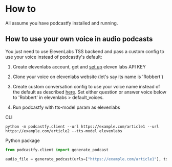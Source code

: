 # How to

All assume you have podcastfy installed and running.

## How to use your own voice in audio podcasts

You just need to use ElevenLabs TSS backend and pass a custom config to use your voice instead of podcastfy's default:
  
1. Create elevenlabs account, get and [set up](https://github.com/souzatharsis/podcastfy/blob/main/usage/config.md) eleven labs API KEY

2. Clone your voice on elevenlabs website (let's say its name is 'Robbert')

4. Create custom conversation config to use your voice name instead of the default as described [here](https://github.com/souzatharsis/podcastfy/blob/main/usage/conversation_custom.md#text-to-speech-tts-settings). Set either question or answer voice below to 'Robbert' in elevenlabs > default_voices.

6. Run podcastfy with tts-model param as elevenlabs

CLI
   ```
   python -m podcastfy.client --url https://example.com/article1 --url https://example.com/article2 --tts-model elevenlabs
   ```
Python package
```python
from podcastfy.client import generate_podcast

audio_file = generate_podcast(urls=["https://example.com/article1"], tss-model="elevenlabs)
```
